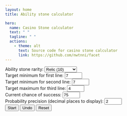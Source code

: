 ```yaml
---
layout: home
title: Ability stone calculator

hero:
  name: Casino Stone calculator
  text: " "
  tagline: " "
  actions:
    - theme: alt
      text: Source code for casino stone calculator
      link: https://github.com/nwtnni/facet
---
```


<!-- <script setup>
import { useData } from 'vitepress'

const { page } = useData()
</script>

<pre>{{ page }}</pre> -->

<script setup>
import * as facet from "./public/facet.js";

facet.default().then(() => {
    const instructions = document.getElementById("instructions")
    const rarity = document.getElementById("rarity");
    const target = document.querySelectorAll(".target");
    const chance = document.getElementById("chance");
    const precision = document.getElementById("precision");
    const start = document.getElementById("start");
    const grid = document.getElementById("grid");
    const undo = [];

    const facetButtons = [];
    const successButtons = [];
    const failureButtons = [];

    const stone = [[], [], []];
    const probability = [null, null, null];
    let faceting = false;

    function getRarity() {
    return parseInt(rarity.value);
    }

    // Get next slot to roll in row.
    function getCurrent(row) {
    if (stone[row].length >= getRarity()) {
        return null;
    }

    return grid.children[row * (getRarity() + 1) + stone[row].length];
    }

    // Get `div` containing action buttons (facet, success, failure) in row.
    function getAction(row) {
    if (stone[row].length >= getRarity()) {
        return null;
    }

    return grid.children[row * (getRarity() + 1) + getRarity()];
    }

    // Return an ordinal within [0, 1, ..., 5] for compatibility with the Rust ABI.
    function getChance() {
    return Math.floor((parseInt(chance.value) - 25) / 10);
    }

    function getPrecision() {
    return parseInt(precision.value);
    }

    function getStart() {
    return start.textContent === "Stop";
    }

    function getTarget(row) {
    return parseInt(target[row].value);
    }

    // Ensure chance is within [25, 35, ..., 75].
    function clampChance(value) {
    const clamped = Math.min(75, Math.max(25, value));
    return Math.floor((clamped - 25) / 10) * 10 + 25;
    }

    // Ensure target is within [0, 1, ... rarity].
    function clampTarget(value) {
    return Math.max(0, Math.min(getRarity(), value));
    }

    function clampPrecision(value) {
    return Math.max(0, Math.min(10, value));
    }

    function resetButtons() {
    facetButtons.length = 0;
    successButtons.length = 0;
    failureButtons.length = 0;
    }

    function resetChance() {
    chance.value = 75;
    chance.previous = 75;
    }

    function resetTarget() {
    for (let row = 0; row < 3; row++) {
        target[row].value = clampTarget(parseInt(target[row].value));
        target[row].previous = target[row].value;
    }
    }

    function resetProbability() {
    for (let row = 0; row < 3; row++) {
        probability[row] = null;
        if (facetButtons[row]) {
        facetButtons[row].textContent = "🔨";
        facetButtons[row].classList.remove("button-facet-max");
        }
    }
    }

    function resetStart() {
    start.textContent = "Start";
    }

    function resetStone() {
    for (let row of stone) {
        row.length = 0;
    }
    }

    function resetUndo() {
    undo.length = 0;
    }

    // On a successful roll, the chance decreases by 10% to a minimum of 25%.
    // On a failed roll, the chance increases by 10% to a maximum of 75%.
    function updateChance(success) {
    if (success) {
        chance.value = Math.max(25, parseInt(chance.value) - 10);
    } else {
        chance.value = Math.min(75, parseInt(chance.value) + 10);
    }
    }

    function updateUndo(row) {
    undo.push([
        [target[0].previous, target[1].previous, target[2].previous],
        chance.previous,
        row,
        [...probability],
    ]);

    chance.previous = chance.value;
    for (let _row = 0; _row < 3; _row++) {
        target[_row].previous = target[_row].value;
    }
    }

    function computeProbability() {
    if (!getStart()) {
        return;
    }

    const _stone = new facet.Stone(
        getChance(),
        stone[0].reduce((a, b) => a + b, 0),
        stone[1].reduce((a, b) => a + b, 0),
        stone[2].reduce((a, b) => a + b, 0),
        stone[0].length,
        stone[1].length,
        stone[2].length,
    );

    const _probability = facet.expectimax_wasm(
        _stone,
        getTarget(0),
        getTarget(1),
        getTarget(2),
        getRarity(),
        getRarity(),
        getRarity(),
        12,
    );

    for (let row = 0; row < 3; row++) {
        probability[row] = _probability[row];
    }
    }

    function updateProbability() {
    if (!getStart()) {
        return;
    }

    let max = probability.reduce((a, b) => Math.max(a, b));

    for (let row = 0; row < 3; row++) {
        const percentage = probability[row] * 100.0;
        facetButtons[row].textContent = "🔨 (" + percentage.toFixed(getPrecision()) + "%)";
        if (probability[row] === max && getAction(row)) {
        facetButtons[row].classList.add("button-facet-max");
        max = null;
        } else {
        facetButtons[row].classList.remove("button-facet-max");
        }
    }
    }

    function onFacet(row) {
    const action = getAction(row);
    action.appendChild(successButtons[row]);
    action.appendChild(failureButtons[row]);
    faceting = true;

    for (let any = 0; any < 3; any++) {
        if (getAction(any)) {
        getAction(any).removeChild(facetButtons[any]);
        }
    }
    }

    function onRecord(row, success) {
    const action = getAction(row);
    action.removeChild(successButtons[row]);
    action.removeChild(failureButtons[row]);
    faceting = false;

    const current = getCurrent(row);

    if (success) {
        current.classList.add("grid-success");
        current.textContent = "◆";
    } else {
        current.classList.add("grid-failure");
    }

    stone[row].push(success);
    updateChance(success);
    updateUndo(row);
    computeProbability();
    updateProbability();

    for (let any = 0; any < 3; any++) {
        if (getAction(any)) {
        getAction(any).appendChild(facetButtons[any]);
        }
    }
    }

    function onUndo() {
    if (undo.length === 0) {
        return;
    }

    const [_target, _chance, row, _probability] = undo.pop();

    if (row !== null) {
        stone[row].pop();
        const current = getCurrent(row);
        current.textContent = "◇";
        current.classList.remove("grid-success");
        current.classList.remove("grid-failure");
        if (!faceting) {
        getAction(row).appendChild(facetButtons[row]);
        }
    }

    chance.value = _chance;
    chance.previous = _chance;

    for (let row = 0; row < 3; row++) {
        target[row].value = _target[row];
        target[row].previous = _target[row];
    }

    if (_probability.every(defined => defined)) {
        for (let row = 0; row < 3; row++) {
        probability[row] = _probability[row];
        }
    } else {
        computeProbability();
    }

    updateProbability();
    }

    function resetGrid() {
    resetButtons();
    resetChance();
    resetProbability();
    resetStart();
    resetStone();
    resetTarget();
    resetUndo();

    grid.textContent = "";
    grid.className = "grid-rows-" + getRarity();

    for (let row = 0; row < 3; row++) {
        for (let col = 0; col < getRarity(); col++) {
        const div = document.createElement("div");
        div.className = "grid-col";
        div.classList.add("grid-row-" + row);
        div.textContent = "◇";

        grid.appendChild(div);
        }

        const action = document.createElement("div");
        action.classList.add("grid-row-" + row);
        action.classList.add("grid-action");

        const facet = document.createElement("button");
        facet.textContent = "🔨";
        facet.classList.add("button-facet", "bg-gray-300", "hover:bg-gray-400", "text-gray-800", "font-bold", "py-2", "px-4", "rounded-r", "rounded-l");
        // facet.classList.add("button-action");
        facet.onclick = () => onFacet(row);
        facetButtons.push(facet);
        action.appendChild(facet);

        const success = document.createElement("button");
        success.textContent = "◆";
        success.classList.add("bg-gray-300", "hover:bg-gray-400", "text-gray-800", "font-bold", "py-2", "px-4", "rounded-r", "rounded-l", "text-green-600");
        // success.classList.add("button-action");
        success.onclick = () => onRecord(row, true);
        successButtons.push(success);

        const failure = document.createElement("button");
        failure.textContent = "◇";
        failure.classList.add("bg-gray-300", "hover:bg-gray-400", "text-gray-800", "font-bold", "py-2", "px-4", "rounded-r", "rounded-l");
        // failure.classList.add("button-action");
        failure.onclick = () => onRecord(row, false);
        failureButtons.push(failure);

        grid.appendChild(action);
    }
    }

    start.onclick = () => {
    start.textContent = (start.textContent === "Start") ? "Stop" : "Start";
    if (getStart()) {
        computeProbability();
        updateProbability();
    } else {
        resetProbability();
    }
    };

    chance.previous = 75;
    chance.onchange = change => {
    const previous = parseInt(chance.previous);
    chance.value = clampChance(parseInt(chance.value));

    if (previous === chance.value) {
        return;
    }

    updateUndo(null);
    computeProbability();
    updateProbability();
    };

    for (let row = 0; row < 3; row++) {
    target[row].previous = (row === 2) ? 4 : 7;
    target[row].onchange = () => {
        const previous = parseInt(target[row].previous);
        target[row].value = clampTarget(parseInt(target[row].value));

        if (previous === target[row].value) {
        return;
        }

        updateUndo(null);
        computeProbability();
        updateProbability();
    }
    }

    precision.onchange = () => {
    precision.value = clampPrecision(getPrecision());
    updateProbability();
    }

    rarity.previous = rarity.value;
    rarity.onchange = () => {
    if (stone.every(line => line.length === 0) || confirm("This will clear the grid. Are you sure you want to reset?")) {
        rarity.previous = rarity.value;
        resetGrid();
    } else {
        rarity.value = rarity.previous;
    }
    };

    document.getElementById("undo").onclick = () => onUndo();
    document.getElementById("reset").onclick = rarity.onchange;

    resetGrid();
});
</script>

  <style lang="css">

    #grid {
      display: grid;
    }

    /* #grid.rarity-6 {
      grid-template-columns: repeat(6, 50px) 260px;
    }

    #grid.rarity-8 {
      grid-template-columns: repeat(8, 50px) 260px;
    }

    #grid.rarity-9 {
      grid-template-columns: repeat(9, 50px) 260px;
    }

    #grid.rarity-10 {
      grid-template-columns: repeat(10, 50px) 260px;
    } */

    .grid-row-0 {
      grid-row-start: 1;
    }

    .grid-row-1 {
      grid-row-start: 2;
    }

    .grid-row-2 {
      grid-row-start: 3;
    }

    .grid-col {
      color: Gainsboro;
      font-size: 50px;
    }

    .grid-row-0.grid-success {
      color: rgb(87, 156, 201);
    }

    .grid-row-1.grid-success {
      color: rgb(87, 156, 201);
    }

    .grid-row-2.grid-success {
      color: rgb(214, 69, 59);
    }

    .grid-row-0.grid-failure {
      color: rgb(87, 156, 201);
    }

    .grid-row-1.grid-failure {
      color: rgb(87, 156, 201);
    }

    .grid-row-2.grid-failure {
      color: rgb(214, 69, 59);
    }


    .grid-row-0 .button-action {
      color: rgb(87, 156, 201);
    }

    .grid-row-1 .button-action {
      color: rgb(87, 156, 201);
    }

    .grid-row-2 .button-action {
      color: rgb(214, 69, 59);
      ;
    }


  </style>

  <div class="flex justify-left antialiased text-teal-500">
    <!-- <label for="rarity">Ability stone rarity:</label>
    <select id="rarity">
      <option value="6">Rare (6)</option>
      <option value="8">Epic (8)</option>
      <option value="9">Legendary (9)</option>
      <option value="10" selected="selected">Relic (10)</option>
    </select> -->

  <div class="mb-3 xl:w-96">
  <label for="rarity">Ability stone rarity:</label>
    <select id="rarity" class="form-select appearance-none
      block
      w-full
      px-3
      py-1.5
      text-base
      font-normal
      text-gray-700
      bg-white bg-clip-padding bg-no-repeat
      border border-solid border-gray-300
      rounded
      transition
      ease-in-out
      m-0
      focus:text-gray-700 focus:bg-white focus:border-blue-600 focus:outline-none">
      <option value="6">Rare (6)</option>
      <option value="8">Epic (8)</option>
      <option value="9">Legendary (9)</option>
      <option value="10" selected="selected">Relic (10)</option>
    </select>
  </div>
</div>

  <div class="parameter">
    <label for="target-line-0">Target minimum for first line:</label>
    <input type="number" class="target" id="target-line-0" min="0" max="10" value="7">
  </div>

  <div class="parameter">
    <label for="target-line-1">Target minimum for second line:</label>
    <input type="number" class="target" id="target-line-1" min="0" max="10" value="7">
  </div>

  <div class="parameter">
    <label for="target-line-2">Target maximum for third line:</label>
    <input type="number" class="target" id="target-line-2" min="0" max="10" value="4">
  </div>

  <div class="parameter">
    <label for="chance">Current chance of success:</label>
    <input type="number" id="chance" min="25" max="75" step="10" value="75">
  </div>

  <div class="parameter">
    <label for="chance">Probability precision (decimal places to display):</label>
    <input type="number" id="precision" min="0" max="10" step="1" value="2">
  </div>

<div class="grid justify-items-left items-center col-span-10 ">
  <div id="grid" class="grid-rows-3"></div>
</div>

<!-- <button class="bg-sky-600 hover:bg-sky-700 ...">
  Save changes
</button> -->

<div class="inline-flex">
  <button id="start"  class="bg-gray-300 hover:bg-gray-400 text-gray-800 font-bold py-2 px-4 rounded-l">
    Start
  </button>
  <button id="undo"  class="bg-gray-300 hover:bg-gray-400 text-gray-800 font-bold py-2 px-4">
    Undo
  </button>
    <button id="reset" class="bg-gray-300 hover:bg-gray-400 text-gray-800 font-bold py-2 px-4 rounded-r">
    Reset
  </button>
</div>

<br>

<!-- <div class="grid justify-items-left items-center col-span-10">
  <div id="grid" class="grid-rows-10">
    <div class="grid-col grid-row-1">◇</div>
    <div class="grid-col grid-row-1">◇</div>
    <div class="grid-col grid-row-1">◇</div>
    <div class="grid-col grid-row-1">◇</div>
    <div class="grid-col grid-row-1">◇</div>
    <div class="grid-col grid-row-1">◇</div>
    <div class="grid-col grid-row-1">◇</div>
    <div class="grid-col grid-row-1">◇</div>
    <div class="grid-col grid-row-1">◇</div>
    <div class="grid-col grid-row-1">◇</div>
    <div class="grid-row-1 grid-action">
      <button
        class="button-facet bg-gray-300 hover:bg-gray-400 text-gray-800 font-bold py-2 px-4 rounded-r rounded-l"
      >
        🔨
      </button>
    </div>
    <div class="grid-col grid-row-2">◇</div>
    <div class="grid-col grid-row-2">◇</div>
    <div class="grid-col grid-row-2">◇</div>
    <div class="grid-col grid-row-2">◇</div>
    <div class="grid-col grid-row-2">◇</div>
    <div class="grid-col grid-row-2">◇</div>
    <div class="grid-col grid-row-2">◇</div>
    <div class="grid-col grid-row-2">◇</div>
    <div class="grid-col grid-row-2">◇</div>
    <div class="grid-col grid-row-2">◇</div>
    <div class="grid-row-2 grid-action">
      <button
        class="button-facet bg-gray-300 hover:bg-gray-400 text-gray-800 font-bold py-2 px-4 rounded-r rounded-l"
      >
        🔨
      </button>
    </div>
    <div class="grid-col grid-row-3">◇</div>
    <div class="grid-col grid-row-3">◇</div>
    <div class="grid-col grid-row-3">◇</div>
    <div class="grid-col grid-row-3">◇</div>
    <div class="grid-col grid-row-3">◇</div>
    <div class="grid-col grid-row-3">◇</div>
    <div class="grid-col grid-row-3">◇</div>
    <div class="grid-col grid-row-3">◇</div>
    <div class="grid-col grid-row-3">◇</div>
    <div class="grid-col grid-row-3">◇</div>
    <div class="grid-row-3 grid-action">
      <button
        class="button-facet bg-gray-300 hover:bg-gray-400 text-gray-800 font-bold py-2 px-4 rounded-r rounded-l"
      >
        🔨
      </button>
    </div>
  </div>
</div> -->
